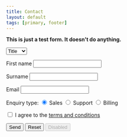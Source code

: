 ```yaml
---
title: Contact
layout: default
tags: [primary, footer]
---
```


<form>
  <p><strong>This is just a test form. It doesn't do anything.</strong></p>
  <p>
  <select>
	<option selected="selected" value="1">Title</option>
	<option value="2">Mr</option>
    <option value="3">Miss</option>
    <option value="4">Mrs</option>
    <option value="5">Other</option>
	</select>
  </p>
  <p>
  <label>First name</label>
  <input type="text" name="first_name" />
  </p>
  <p>
  <label>Surname</label>
  <input type="text" name="surname" />
  </p>
  <p>
  <label>Email</label>
  <input type="email" name="email" required="" />
  </p>
  <p>
  <label>Enquiry type:</label>
  <label><input checked="checked" name="type" type="radio" value="sales" /> Sales</label> 
  <label><input name="type" type="radio" value="support" /> Support</label> 
  <label><input name="type" type="radio" value="billing" /> Billing</label>
  </p>
  <p>
  <label>
  <input type="checkbox" id="checkbox" value="terms" />
  I agree to the <a href="#">terms and conditions</a>
  </label>
  </p>

<button>Send</button>
<button type="reset">Reset</button>
<button disabled="disabled">Disabled</button>

</form>

